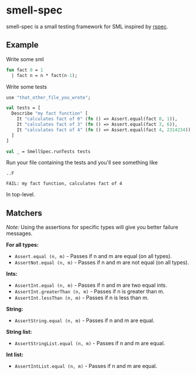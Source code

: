 smell-spec
==========

smell-spec is a small testing framework for SML inspired by [rspec](https://github.com/dchelimsky/rspec).

Example
-------

Write some sml

```sml
fun fact 0 = 1
  | fact n = n * fact(n-1);
```

Write some tests

```sml
use "that_other_file_you_wrote";

val tests = [
  Describe "my fact function" [
    It "calculates fact of 0" (fn () => Assert.equal(fact 0, 1)),
    It "calculates fact of 3" (fn () => Assert.equal(fact 3, 6)),
    It "calculates fact of 4" (fn () => Assert.equal(fact 4, 2314234))
  ]
]

val _ = SmellSpec.runTests tests
```

Run your file containing the tests and you'll see something like

```
..F

FAIL: my fact function, calculates fact of 4
```

In top-level.

Matchers
--------

*Note:* Using the assertions for specific types will give you better failure messages.

**For all types:**

- `Assert.equal (n, m)` - Passes if n and m are equal (on all types).
- `AssertNot.equal (n, m)` - Passes if n and m are not equal (on all types).

**Ints:**

- `AssertInt.equal (n, m)` - Passes if n and m are two equal ints.
- `AssertInt.greaterThan (n, m)` - Passes if n is greater than m.
- `AssertInt.lessThan (n, m)` - Passes if n is less than m.

**String:**

- `AssertString.equal (n, m)` - Passes if n and m are equal.

**String list:**

- `AssertStringList.equal (n, m)` - Passes if n and m are equal.

**Int list:**

- `AssertIntList.equal (n, m)` - Passes if n and m are equal.
